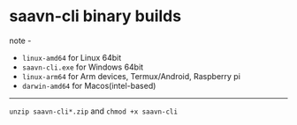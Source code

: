 # saavn-cli binary builds
note -
- `linux-amd64` for Linux 64bit
- `saavn-cli.exe` for Windows 64bit
- `linux-arm64` for Arm devices, Termux/Android, Raspberry pi
- `darwin-amd64` for Macos(intel-based)
---
`unzip saavn-cli*.zip` and `chmod +x saavn-cli`